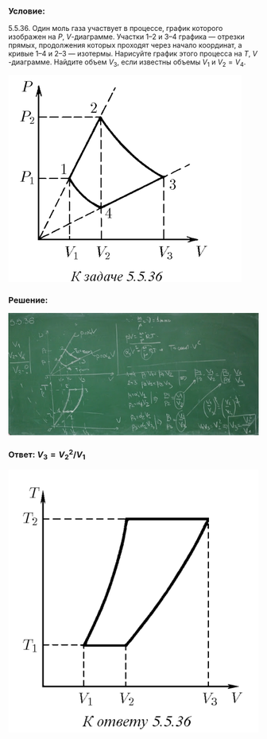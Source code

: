 ###  Условие: 

$5.5.36.$ Один моль газа участвует в процессе, график которого изображен на $P$, $V$-диаграмме. Участки $1–2$ и $3–4$ графика — отрезки прямых, продолжения которых проходят через начало координат, а кривые $1–4$ и $2–3$ — изотермы. Нарисуйте график этого процесса на $T$, $V$ -диаграмме. Найдите объем $V_3$, если известны объемы $V_1$ и $V_2 = V_4$. 

![|469x417, 67%](../../img/5.5.36/statement.png) 

###  Решение: 

![|640x312, 67%](../../img/5.5.36/1.jpg) 

###  Ответ: $V_3 = V_2^2 /V_1$ 

![|544x571, 67%](../../img/5.5.36/ans1.png) 
